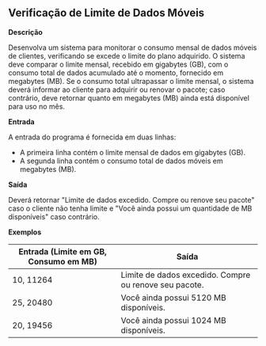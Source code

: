 ## Verificação de Limite de Dados Móveis

**Descrição**

Desenvolva um sistema para monitorar o consumo mensal de dados móveis de clientes, verificando se excede o limite do plano adquirido. O sistema deve comparar o limite mensal, recebido em gigabytes (GB), com o consumo total de dados acumulado até o momento, fornecido em megabytes (MB). Se o consumo total ultrapassar o limite mensal, o sistema deverá informar ao cliente para adquirir ou renovar o pacote; caso contrário, deve retornar quanto em megabytes (MB) ainda está disponível para uso no mês.

**Entrada**

A entrada do programa é fornecida em duas linhas:

* A primeira linha contém o limite mensal de dados em gigabytes (GB).
* A segunda linha contém o consumo total de dados móveis em megabytes (MB).

**Saída**

Deverá retornar "Limite de dados excedido. Compre ou renove seu pacote" caso o cliente não tenha limite e "Você ainda possui um quantidade de MB disponíveis" caso contrário.

**Exemplos**

| Entrada (Limite em GB, Consumo em MB) | Saída |
|---|---|
| 10, 11264 | Limite de dados excedido. Compre ou renove seu pacote. |
| 25, 20480 | Você ainda possui 5120 MB disponíveis. |
| 20, 19456 | Você ainda possui 1024 MB disponíveis. |